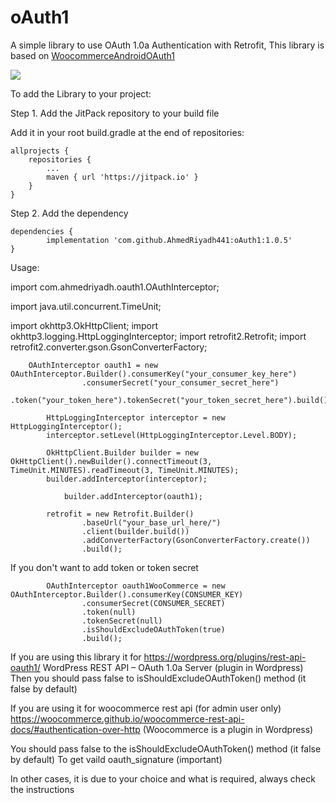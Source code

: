 # oAuth1
A simple library to use OAuth 1.0a Authentication with Retrofit,
This library is based on [WoocommerceAndroidOAuth1](https://github.com/rameshvoltella/WoocommerceAndroidOAuth1)
 
[![](https://jitpack.io/v/AhmedRiyadh441/oAuth1.svg)](https://jitpack.io/#AhmedRiyadh441/oAuth1)

To add the Library to your project:

Step 1. Add the JitPack repository to your build file

Add it in your root build.gradle at the end of repositories:

	allprojects {
		repositories {
			...
			maven { url 'https://jitpack.io' }
		}
	}
  
  
Step 2. Add the dependency


	dependencies {
	        implementation 'com.github.AhmedRiyadh441:oAuth1:1.0.5'
	}

Usage:

import com.ahmedriyadh.oauth1.OAuthInterceptor;

import java.util.concurrent.TimeUnit;

import okhttp3.OkHttpClient;
import okhttp3.logging.HttpLoggingInterceptor;
import retrofit2.Retrofit;
import retrofit2.converter.gson.GsonConverterFactory;

	    
	    OAuthInterceptor oauth1 = new OAuthInterceptor.Builder().consumerKey("your_consumer_key_here")
                    .consumerSecret("your_consumer_secret_here")
                    .token("your_token_here").tokenSecret("your_token_secret_here").build();
		    
            HttpLoggingInterceptor interceptor = new HttpLoggingInterceptor();
            interceptor.setLevel(HttpLoggingInterceptor.Level.BODY);

            OkHttpClient.Builder builder = new OkHttpClient().newBuilder().connectTimeout(3, TimeUnit.MINUTES).readTimeout(3, TimeUnit.MINUTES);
            builder.addInterceptor(interceptor);
	    
                builder.addInterceptor(oauth1);

            retrofit = new Retrofit.Builder()
                    .baseUrl("your_base_url_here/")
                    .client(builder.build())
                    .addConverterFactory(GsonConverterFactory.create())
                    .build();
		    
If you don't want to add token or token secret

		    OAuthInterceptor oauth1WooCommerce = new OAuthInterceptor.Builder().consumerKey(CONSUMER_KEY)
                    .consumerSecret(CONSUMER_SECRET)
                    .token(null)
                    .tokenSecret(null)
                    .isShouldExcludeOAuthToken(true)
                    .build();
		    
If you are using this library it for 
https://wordpress.org/plugins/rest-api-oauth1/
WordPress REST API – OAuth 1.0a Server (plugin in Wordpress)
Then you should pass false to isShouldExcludeOAuthToken() method (it false by default)

If you are using it for woocommerce rest api (for admin user only)
https://woocommerce.github.io/woocommerce-rest-api-docs/#authentication-over-http (Woocommerce is a plugin in Wordpress)

You should pass false to the isShouldExcludeOAuthToken() method (it false by default)
To get vaild oauth_signature (important)

In other cases, it is due to your choice and what is required, always check the instructions
